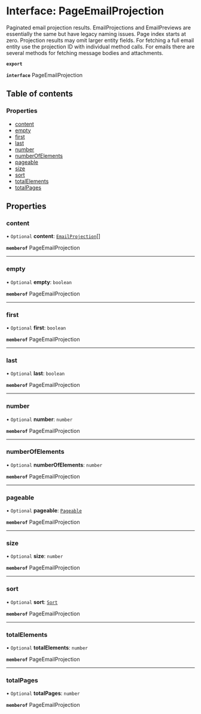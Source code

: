 # Interface: PageEmailProjection

Paginated email projection results. EmailProjections and EmailPreviews are essentially the same but have legacy naming issues. Page index starts at zero. Projection results may omit larger entity fields. For fetching a full email entity use the projection ID with individual method calls. For emails there are several methods for fetching message bodies and attachments.

**`export`**

**`interface`** PageEmailProjection

## Table of contents

### Properties

- [content](PageEmailProjection.md#content)
- [empty](PageEmailProjection.md#empty)
- [first](PageEmailProjection.md#first)
- [last](PageEmailProjection.md#last)
- [number](PageEmailProjection.md#number)
- [numberOfElements](PageEmailProjection.md#numberofelements)
- [pageable](PageEmailProjection.md#pageable)
- [size](PageEmailProjection.md#size)
- [sort](PageEmailProjection.md#sort)
- [totalElements](PageEmailProjection.md#totalelements)
- [totalPages](PageEmailProjection.md#totalpages)

## Properties

### content

• `Optional` **content**: [`EmailProjection`](EmailProjection.md)[]

**`memberof`** PageEmailProjection

___

### empty

• `Optional` **empty**: `boolean`

**`memberof`** PageEmailProjection

___

### first

• `Optional` **first**: `boolean`

**`memberof`** PageEmailProjection

___

### last

• `Optional` **last**: `boolean`

**`memberof`** PageEmailProjection

___

### number

• `Optional` **number**: `number`

**`memberof`** PageEmailProjection

___

### numberOfElements

• `Optional` **numberOfElements**: `number`

**`memberof`** PageEmailProjection

___

### pageable

• `Optional` **pageable**: [`Pageable`](Pageable.md)

**`memberof`** PageEmailProjection

___

### size

• `Optional` **size**: `number`

**`memberof`** PageEmailProjection

___

### sort

• `Optional` **sort**: [`Sort`](Sort.md)

**`memberof`** PageEmailProjection

___

### totalElements

• `Optional` **totalElements**: `number`

**`memberof`** PageEmailProjection

___

### totalPages

• `Optional` **totalPages**: `number`

**`memberof`** PageEmailProjection
